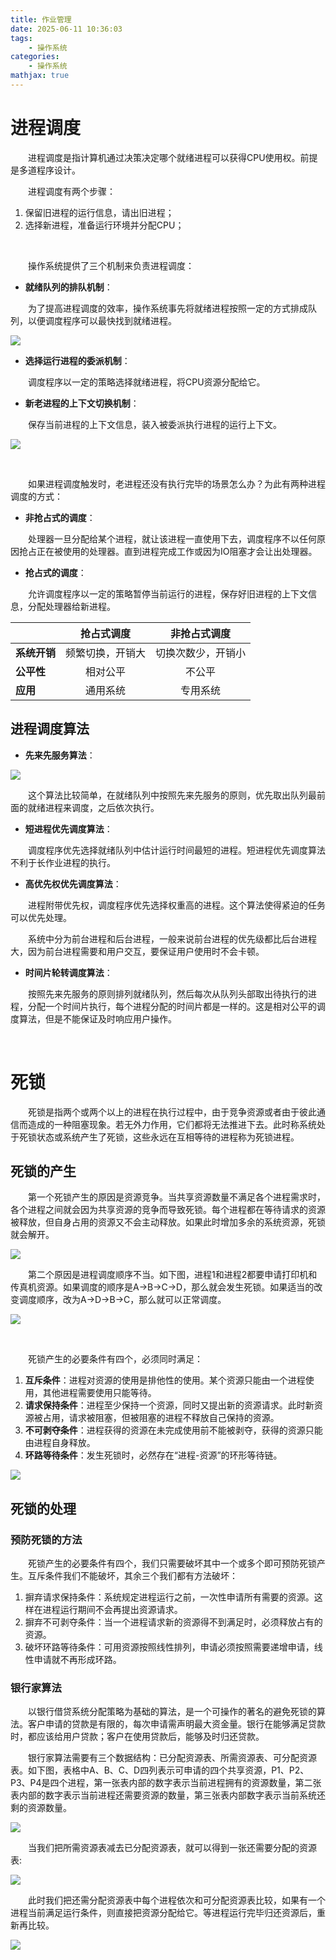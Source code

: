 ```yaml
---
title: 作业管理
date: 2025-06-11 10:36:03
tags:
    - 操作系统
categories:
    - 操作系统
mathjax: true
---
```


# 进程调度

&emsp;&emsp;进程调度是指计算机通过决策决定哪个就绪进程可以获得CPU使用权。前提是多道程序设计。

&emsp;&emsp;进程调度有两个步骤：

1. 保留旧进程的运行信息，请出旧进程；
2. 选择新进程，准备运行环境并分配CPU；

&emsp;

&emsp;&emsp;操作系统提供了三个机制来负责进程调度：

+ **就绪队列的排队机制**：

&emsp;&emsp;为了提高进程调度的效率，操作系统事先将就绪进程按照一定的方式排成队列，以便调度程序可以最快找到就绪进程。

![](https://my-hexo-blog-1308129409.cos.ap-beijing.myqcloud.com/OS/mooc-7_%E5%B0%B1%E7%BB%AA%E9%98%9F%E5%88%97.png)


+ **选择运行进程的委派机制**：

&emsp;&emsp;调度程序以一定的策略选择就绪进程，将CPU资源分配给它。

+ **新老进程的上下文切换机制**：

&emsp;&emsp;保存当前进程的上下文信息，装入被委派执行进程的运行上下文。

![](https://my-hexo-blog-1308129409.cos.ap-beijing.myqcloud.com/OS/mooc-8_%E6%96%B0%E8%80%81%E8%BF%9B%E7%A8%8B%E4%B8%8A%E4%B8%8B%E6%96%87%E5%88%87%E6%8D%A2.png)


&emsp;

&emsp;&emsp;如果进程调度触发时，老进程还没有执行完毕的场景怎么办？为此有两种进程调度的方式：

+ **非抢占式的调度**：

&emsp;&emsp;处理器一旦分配给某个进程，就让该进程一直使用下去，调度程序不以任何原因抢占正在被使用的处理器。直到进程完成工作或因为IO阻塞才会让出处理器。

+ **抢占式的调度**：

&emsp;&emsp;允许调度程序以一定的策略暂停当前运行的进程，保存好旧进程的上下文信息，分配处理器给新进程。

||抢占式调度|非抢占式调度|
|:--|:--:|:--:|
|**系统开销**|频繁切换，开销大|切换次数少，开销小|
|**公平性**|相对公平|不公平|
|**应用**|通用系统|专用系统|

## 进程调度算法

+ **先来先服务算法**：

![](https://my-hexo-blog-1308129409.cos.ap-beijing.myqcloud.com/OS/mooc-7_%E5%B0%B1%E7%BB%AA%E9%98%9F%E5%88%97.png)

&emsp;&emsp;这个算法比较简单，在就绪队列中按照先来先服务的原则，优先取出队列最前面的就绪进程来调度，之后依次执行。

+ **短进程优先调度算法**：

&emsp;&emsp;调度程序优先选择就绪队列中估计运行时间最短的进程。短进程优先调度算法不利于长作业进程的执行。

+ **高优先权优先调度算法**：

&emsp;&emsp;进程附带优先权，调度程序优先选择权重高的进程。这个算法使得紧迫的任务可以优先处理。

&emsp;&emsp;系统中分为前台进程和后台进程，一般来说前台进程的优先级都比后台进程大，因为前台进程需要和用户交互，要保证用户使用时不会卡顿。

+ **时间片轮转调度算法**：

&emsp;&emsp;按照先来先服务的原则排列就绪队列，然后每次从队列头部取出待执行的进程，分配一个时间片执行，每个进程分配的时间片都是一样的。这是相对公平的调度算法，但是不能保证及时响应用户操作。

&emsp;

# 死锁

&emsp;&emsp;死锁是指两个或两个以上的进程在执行过程中，由于竞争资源或者由于彼此通信而造成的一种阻塞现象。若无外力作用，它们都将无法推进下去。此时称系统处于死锁状态或系统产生了死锁，这些永远在互相等待的进程称为死锁进程。

## 死锁的产生

&emsp;&emsp;第一个死锁产生的原因是资源竞争。当共享资源数量不满足各个进程需求时，各个进程之间就会因为共享资源的竞争而导致死锁。每个进程都在等待请求的资源被释放，但自身占用的资源又不会主动释放。如果此时增加多余的系统资源，死锁就会解开。

![](https://my-hexo-blog-1308129409.cos.ap-beijing.myqcloud.com/OS/mooc-9_%E8%B5%84%E6%BA%90%E7%AB%9E%E4%BA%89.png)

&emsp;&emsp;第二个原因是进程调度顺序不当。如下图，进程1和进程2都要申请打印机和传真机资源。如果调度的顺序是A->B->C->D，那么就会发生死锁。如果适当的改变调度顺序，改为A->D->B->C，那么就可以正常调度。

![](https://my-hexo-blog-1308129409.cos.ap-beijing.myqcloud.com/OS/mooc-10_%E8%BF%9B%E7%A8%8B%E8%B0%83%E5%BA%A6%E9%A1%BA%E5%BA%8F%E4%B8%8D%E5%BD%93.png)

&emsp;

&emsp;&emsp;死锁产生的必要条件有四个，必须同时满足：

1. **互斥条件**：进程对资源的使用是排他性的使用。某个资源只能由一个进程使用，其他进程需要使用只能等待。
2. **请求保持条件**：进程至少保持一个资源，同时又提出新的资源请求。此时新资源被占用，请求被阻塞，但被阻塞的进程不释放自己保持的资源。
3. **不可剥夺条件**：进程获得的资源在未完成使用前不能被剥夺，获得的资源只能由进程自身释放。
4. **环路等待条件**：发生死锁时，必然存在“进程-资源”的环形等待链。

![](https://my-hexo-blog-1308129409.cos.ap-beijing.myqcloud.com/OS/mooc-11_%E7%8E%AF%E5%BD%A2%E7%AD%89%E5%BE%85%E9%93%BE.png)

## 死锁的处理

### 预防死锁的方法

&emsp;&emsp;死锁产生的必要条件有四个，我们只需要破坏其中一个或多个即可预防死锁产生。互斥条件我们不能破坏，其余三个我们都有方法破坏：

1. 摒弃请求保持条件：系统规定进程运行之前，一次性申请所有需要的资源。这样在进程运行期间不会再提出资源请求。
2. 摒弃不可剥夺条件：当一个进程请求新的资源得不到满足时，必须释放占有的资源。
3. 破坏环路等待条件：可用资源按照线性排列，申请必须按照需要递增申请，线性申请就不再形成环路。

### 银行家算法

&emsp;&emsp;以银行借贷系统分配策略为基础的算法，是一个可操作的著名的避免死锁的算法。客户申请的贷款是有限的，每次申请需声明最大资金量。银行在能够满足贷款时，都应该给用户贷款；客户在使用贷款后，能够及时归还贷款。

&emsp;&emsp;银行家算法需要有三个数据结构：已分配资源表、所需资源表、可分配资源表。如下图，表格中A、B、C、D四列表示可申请的四个共享资源，P1、P2、P3、P4是四个进程，第一张表内部的数字表示当前进程拥有的资源数量，第二张表内部的数字表示当前进程还需要资源的数量，第三张表内部数字表示当前系统还剩的资源数量。

![](https://my-hexo-blog-1308129409.cos.ap-beijing.myqcloud.com/OS/mooc-12_%E9%93%B6%E8%A1%8C%E5%AE%B6%E7%AE%97%E6%B3%95.png)

&emsp;&emsp;当我们把所需资源表减去已分配资源表，就可以得到一张还需要分配的资源表:

![](https://my-hexo-blog-1308129409.cos.ap-beijing.myqcloud.com/OS/mooc-13_%E9%93%B6%E8%A1%8C%E5%AE%B6%E7%AE%97%E6%B3%952.png)

&emsp;&emsp;此时我们把还需分配资源表中每个进程依次和可分配资源表比较，如果有一个进程当前满足运行条件，则直接把资源分配给它。等进程运行完毕归还资源后，重新再比较。

![](https://my-hexo-blog-1308129409.cos.ap-beijing.myqcloud.com/OS/mooc-14_%E9%93%B6%E8%A1%8C%E5%AE%B6%E7%AE%97%E6%B3%953.png)